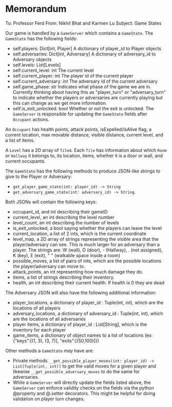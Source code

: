 # Memorandum

To: Professor Ferd
From: Nikhil Bhat and Karmen Lu
Subject: Game States

Our game is handled by a `GameServer` which contains a `GameState`. The `GameState` has the following fields:
- self.players: Dict[int, Player] A dictionary of player_id to Player objects
- self.adversaries: Dict[int, Adversary] A dictionary of adversary_id to Adversary objects
- self.levels: List[Levels]
- self.current_level: int The current level
- self.current_player: int The player id of the current player
- self.current_adversary: int The adversary id of the current adversary
- self.game_phase: str Indicates what phase of the game we are in. Currently thinking about having this as "player_turn" or "adversary_turn" to indicate whether the players or adversaries are currently playing but this can change as we get more information.
- self.is_exit_unlocked: bool Whether or not the exit is unlocked.
The `GameServer` is responsible for updating the `GameState` fields after `Occupant` actions.

An `Occupant` has health points, attack points, isExpelled/isAlive flag, a current location, max movable distance, visible distance, current level, and a list of items.

A `Level` has a 2D array of `Tile`s. Each `Tile` has information about which `Room` or `Hallway` it belongs to, its location, items, whether it is a door or wall, and current occupants.

The `GameState` has the following methods to produce JSON-like strings to give to the Player or Adversary:
- `get_player_game_state(int: player_id) -> String`
- `get_adversary_game_state(int: adversary_id) -> String`.

Both JSONs will contain the following keys:
- occupant_id, and int describing their gameID
- current_level, an int describing the level number
- level_count, an int describing the number of levels
- is_exit_unlocked, a bool saying whether the players can leave the level
- current_location, a list of 2 ints, which is the current coordinate
- level_map, a 2D array of strings representing the *visible* area that the player/adversary can see. This is much larger for an adversary than a player. The strings are: W (wall), D (door), - (Hallway), . (not assigned), K (key), E (exit), " " (walkable space inside a room)
- possible_moves, a list of pairs of ints, which are the possible locations the player/adversary can move to.
- attack_points, an int representing how much damage they do.
- items, a list of strings describing their inventory.
- health, an int describing their current health. If health is 0 they are dead

The Adversary JSON will also have the following additional information:
- player_locations, a dictionary of player_id : Tuple(int, int), which are the locations of all players
- adversary_locations, a dictionary of adversary_id : Tuple(int, int), which are the locations of all adversaries
- player items, a dictionary of player_id : List[String], which is the inventory for each player
- game_items, a dictionary of object names to a list of locations
(ex: {"keys":[(1, 3), (3, 7)], "exits":[(50,100)]})

Other methods a `GameState` *may* have are:
- Private methods `__get_possible_player_moves(int: player_id) -> List[Tuple(int, int)]` to get the valid moves for a given player and likewise `__get_possible_adversary_moves` to do the same for adversaries.
- While a `GameServer` will directly update the fields listed above, the `GameServer` can enforce validity checks on the fields via the python @property and @.setter decorators. This might be helpful for doing validation on player turn changes.